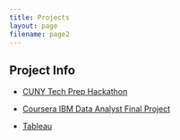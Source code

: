 ```yaml
---
title: Projects
layout: page
filename: page2
--- 
```


## Project Info
* [CUNY Tech Prep Hackathon](https://devpost.com/software/cuny-bulletin)

* [Coursera IBM Data Analyst Final Project](https://github.com/drod75/IBM-FINAL-PROJECT-REPO)

* [Tableau](https://public.tableau.com/app/profile/david.rodriguez1513/vizzes)